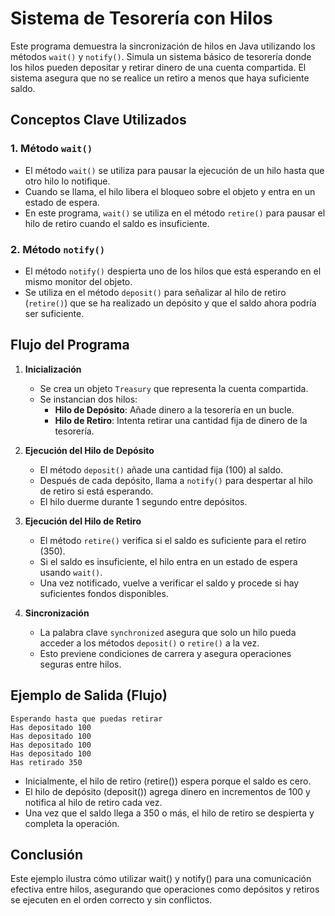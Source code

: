 # Sistema de Tesorería con Hilos

Este programa demuestra la sincronización de hilos en Java utilizando los métodos `wait()` y `notify()`. Simula un sistema básico de tesorería donde los hilos pueden depositar y retirar dinero de una cuenta compartida. El sistema asegura que no se realice un retiro a menos que haya suficiente saldo.

## Conceptos Clave Utilizados

### 1. **Método `wait()`**
- El método `wait()` se utiliza para pausar la ejecución de un hilo hasta que otro hilo lo notifique.
- Cuando se llama, el hilo libera el bloqueo sobre el objeto y entra en un estado de espera.
- En este programa, `wait()` se utiliza en el método `retire()` para pausar el hilo de retiro cuando el saldo es insuficiente.

### 2. **Método `notify()`**
- El método `notify()` despierta uno de los hilos que está esperando en el mismo monitor del objeto.
- Se utiliza en el método `deposit()` para señalizar al hilo de retiro (`retire()`) que se ha realizado un depósito y que el saldo ahora podría ser suficiente.

## Flujo del Programa

1. **Inicialización**
    - Se crea un objeto `Treasury` que representa la cuenta compartida.
    - Se instancian dos hilos:
        - **Hilo de Depósito**: Añade dinero a la tesorería en un bucle.
        - **Hilo de Retiro**: Intenta retirar una cantidad fija de dinero de la tesorería.

2. **Ejecución del Hilo de Depósito**
    - El método `deposit()` añade una cantidad fija (100) al saldo.
    - Después de cada depósito, llama a `notify()` para despertar al hilo de retiro si está esperando.
    - El hilo duerme durante 1 segundo entre depósitos.

3. **Ejecución del Hilo de Retiro**
    - El método `retire()` verifica si el saldo es suficiente para el retiro (350).
    - Si el saldo es insuficiente, el hilo entra en un estado de espera usando `wait()`.
    - Una vez notificado, vuelve a verificar el saldo y procede si hay suficientes fondos disponibles.

4. **Sincronización**
    - La palabra clave `synchronized` asegura que solo un hilo pueda acceder a los métodos `deposit()` o `retire()` a la vez.
    - Esto previene condiciones de carrera y asegura operaciones seguras entre hilos.

## Ejemplo de Salida (Flujo)
``` plaintext
Esperando hasta que puedas retirar
Has depositado 100
Has depositado 100
Has depositado 100
Has depositado 100
Has retirado 350 
```
- Inicialmente, el hilo de retiro (retire()) espera porque el saldo es cero.
- El hilo de depósito (deposit()) agrega dinero en incrementos de 100 y notifica al hilo de retiro cada vez.
- Una vez que el saldo llega a 350 o más, el hilo de retiro se despierta y completa la operación.

## Conclusión
Este ejemplo ilustra cómo utilizar wait() y notify() para una comunicación efectiva entre hilos, asegurando que operaciones como depósitos y retiros se ejecuten en el orden correcto y sin conflictos.
